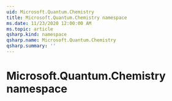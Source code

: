 ```yaml
---
uid: Microsoft.Quantum.Chemistry
title: Microsoft.Quantum.Chemistry namespace
ms.date: 11/23/2020 12:00:00 AM
ms.topic: article
qsharp.kind: namespace
qsharp.name: Microsoft.Quantum.Chemistry
qsharp.summary: ''
---
```


# Microsoft.Quantum.Chemistry namespace



